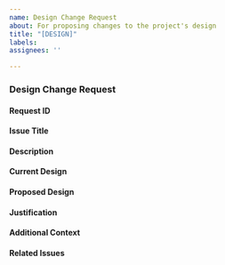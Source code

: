 ```yaml
---
name: Design Change Request
about: For proposing changes to the project's design
title: "[DESIGN]"
labels: 
assignees: ''

---
```


### Design Change Request

#### Request ID

#### Issue Title

#### Description

#### Current Design

#### Proposed Design

#### Justification

#### Additional Context

#### Related Issues


